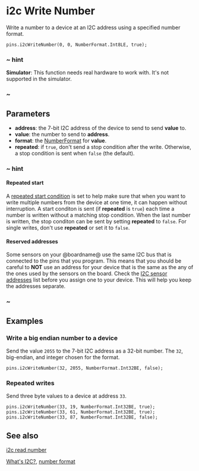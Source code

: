 # i2c Write Number

Write a number to a device at an I2C address using a specified number format.

```sig
pins.i2cWriteNumber(0, 0, NumberFormat.Int8LE, true);
```

### ~ hint

**Simulator**: This function needs real hardware to work with. It's not supported in the simulator.

### ~

## Parameters

* **address**: the 7-bit I2C address of the device to send to send **value** to.
* **value**: the number to send to **address**.
* **format**: the [NumberFormat](/types/buffer/number-format) for **value**.
* **repeated**: if `true`, don't send a stop condition after the write. Otherwise, a stop condition is sent when `false` (the default).

### ~ hint

#### Repeated start

A [repeated start condition](http://www.i2c-bus.org/repeated-start-condition/) is set to help make sure that when you want to write multiple numbers from the device at one time, it can happen without interruption. A start conditon is sent (if **repeated** is `true`) each time a number is written without a matching stop condition. When the last number is written, the stop conditon can be sent by setting **repeated** to `false`. For single writes, don't use **repeated** or set it to `false`.

#### Reserved addresses

Some sensors on your @boardname@ use the same I2C bus that is connected to the pins that you program. This means that you should be careful to **NOT** use an address for your device that is the same as the any of the ones used by the sensors on the board. Check the [I2C sensor addresses](https://tech.microbit.org/hardware/i2c/) list before you assign one to your device. This will help you keep the addresses separate.

### ~

## Examples

### Write a big endian number to a device

Send the value `2055` to the 7-bit I2C address as a 32-bit number. The `32`, big-endian, and integer chosen for the format.

```blocks
pins.i2cWriteNumber(32, 2055, NumberFormat.Int32BE, false);
```

### Repeated writes

Send three byte values to a device at address `33`.

```blocks
pins.i2cWriteNumber(33, 19, NumberFormat.Int32BE, true);
pins.i2cWriteNumber(33, 61, NumberFormat.Int32BE, true);
pins.i2cWriteNumber(33, 87, NumberFormat.Int32BE, false);
```

## See also

[i2c read number](/reference/pins/i2c-read-number)

[What's I2C?](http://www.i2c-bus.org/), [number format](/types/buffer/number-format)
